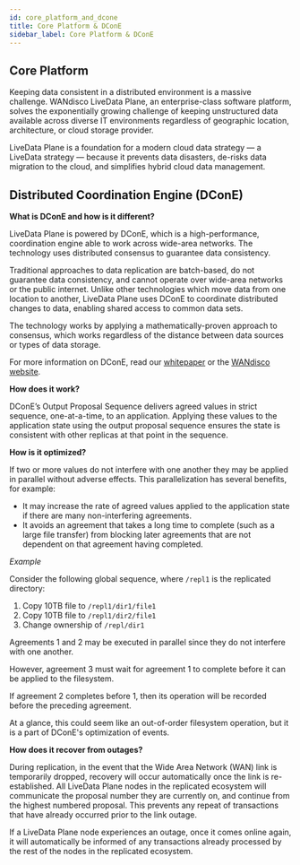 ```yaml
---
id: core_platform_and_dcone
title: Core Platform & DConE
sidebar_label: Core Platform & DConE
---
```


## Core Platform

Keeping data consistent in a distributed environment is a massive challenge. WANdisco LiveData Plane, an enterprise-class software platform, solves the exponentially growing challenge of keeping unstructured data available across diverse IT environments regardless of geographic location, architecture, or cloud storage provider.

LiveData Plane is a foundation for a modern cloud data strategy — a LiveData strategy — because it prevents data disasters, de-risks data migration to the cloud, and simplifies hybrid cloud data management.

## Distributed Coordination Engine (DConE)

**What is DConE and how is it different?**

LiveData Plane is powered by DConE, which is a high-performance, coordination engine able to work across wide-area networks. The technology uses distributed consensus to guarantee data consistency.

Traditional approaches to data replication are batch-based, do not guarantee data consistency, and cannot operate over wide-area networks or the public internet. Unlike other technologies which move data from one location to another, LiveData Plane uses DConE to coordinate distributed changes to data, enabling shared access to common data sets.

The technology works by applying a mathematically-proven approach to consensus, which works regardless of the distance between data sources or types of data storage.

For more information on DConE, read our [whitepaper](https://wandisco.com/storage/app/media/pages/support/documentation/downloads/WANdisco_DConE_White_Paper.pdf) or the [WANdisco website](https://wandisco.com/platform/dcone).

**How does it work?**

DConE’s Output Proposal Sequence delivers agreed values in strict sequence, one-at-a-time, to an application. Applying these values to the application state using the output proposal sequence ensures the state is consistent with other replicas at that point in the sequence.

**How is it optimized?**

If two or more values do not interfere with one another they may be applied in parallel without adverse effects. This parallelization has several benefits, for example:

* It may increase the rate of agreed values applied to the application state if there are many non-interfering agreements.
* It avoids an agreement that takes a long time to complete (such as a large file transfer) from blocking later agreements that are not dependent on that agreement having completed.

_Example_

Consider the following global sequence, where `/repl1` is the replicated directory:

1. Copy 10TB file to `/repl1/dir1/file1`
2. Copy 10TB file to `/repl1/dir2/file1`
3. Change ownership of `/repl/dir1`

Agreements 1 and 2 may be executed in parallel since they do not interfere with one another.

However, agreement 3 must wait for agreement 1 to complete before it can be applied to the filesystem.

If agreement 2 completes before 1, then its operation will be recorded before the preceding agreement.

At a glance, this could seem like an out-of-order filesystem operation, but it is a part of DConE's optimization of events.

**How does it recover from outages?**

During replication, in the event that the Wide Area Network (WAN) link is temporarily dropped, recovery will occur automatically once the link is re-established. All LiveData Plane nodes in the replicated ecosystem will communicate the proposal number they are currently on, and continue from the highest numbered proposal. This prevents any repeat of transactions that have already occurred prior to the link outage.

If a LiveData Plane node experiences an outage, once it comes online again, it will automatically be informed of any transactions already processed by the rest of the nodes in the replicated ecosystem.
